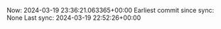 Now: 2024-03-19 23:36:21.063365+00:00 Earliest commit since sync: None Last sync: 2024-03-19 22:52:26+00:00
